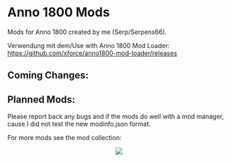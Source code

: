 # Anno 1800 Mods
 Mods for Anno 1800 created by me (Serp/Serpens66).

Verwendung mit dem/Use with Anno 1800 Mod Loader: https://github.com/xforce/anno1800-mod-loader/releases

Coming Changes:
-

Planned Mods:
-

Please report back any bugs and if the mods do well with a mod manager, cause I did not test the new modinfo.json format.

For more mods see the mod collection:
<p align="center">
    <a href="https://github.com/anno-mods/Collection"><img src="https://github.com/anno-mods.png"></a>
</p>

